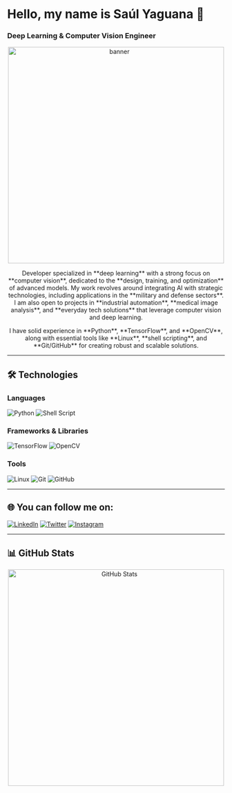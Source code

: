 # Hello, my name is **Saúl Yaguana** 👋

### Deep Learning & Computer Vision Engineer

<p align="center">
  <img src="https://user-images.githubusercontent.com/83479030/219871878-162910a4-7bcc-4c77-8a5e-8b0b8e67b897.png" alt="banner" width="500"/>
</p>

<p align="center">
Developer specialized in **deep learning** with a strong focus on **computer vision**, dedicated to the **design, training, and optimization** of advanced models.  
My work revolves around integrating AI with strategic technologies, including applications in the **military and defense sectors**.  
I am also open to projects in **industrial automation**, **medical image analysis**, and **everyday tech solutions** that leverage computer vision and deep learning.  
</p>

<p align="center">
I have solid experience in **Python**, **TensorFlow**, and **OpenCV**, along with essential tools like **Linux**, **shell scripting**, and **Git/GitHub** for creating robust and scalable solutions.
</p>

---

## 🛠️ Technologies

### **Languages**
![Python](https://img.shields.io/badge/Python-3776AB?style=for-the-badge&logo=python&logoColor=white)
![Shell Script](https://img.shields.io/badge/Shell_Script-121011?style=for-the-badge&logo=gnu-bash&logoColor=white)

### **Frameworks & Libraries**
![TensorFlow](https://img.shields.io/badge/TensorFlow-FF6F00?style=for-the-badge&logo=tensorflow&logoColor=white)
![OpenCV](https://img.shields.io/badge/OpenCV-27338e?style=for-the-badge&logo=opencv&logoColor=white)

### **Tools**
![Linux](https://img.shields.io/badge/Linux-FCC624?style=for-the-badge&logo=linux&logoColor=black)
![Git](https://img.shields.io/badge/Git-F05032?style=for-the-badge&logo=git&logoColor=white)
![GitHub](https://img.shields.io/badge/GitHub-181717?style=for-the-badge&logo=github&logoColor=white)

---

## 🌐 You can follow me on:

[![LinkedIn](https://img.shields.io/badge/LinkedIn-Connect-blue?style=for-the-badge&logo=linkedin)](https://www.linkedin.com/in/tuusuario)
[![Twitter](https://img.shields.io/badge/Twitter-Follow-blue?style=for-the-badge&logo=twitter)](https://twitter.com/saulyaguana)
[![Instagram](https://img.shields.io/badge/Instagram-Follow-ff69b4?style=for-the-badge&logo=instagram)](https://www.instagram.com/tuusuario)

---

## 📊 GitHub Stats

<p align="center">
  <img src="https://github-readme-stats.vercel.app/api?username=saulyaguana&show_icons=true&theme=tokyonight" alt="GitHub Stats" width="500"/>
</p>
